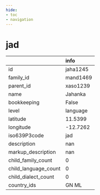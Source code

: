 ```yaml
---
hide:
- toc
- navigation
---
```

# jad
|                      | info     |
|:---------------------|:---------|
| id                   | jaha1245 |
| family_id            | mand1469 |
| parent_id            | xaso1239 |
| name                 | Jahanka  |
| bookkeeping          | False    |
| level                | language |
| latitude             | 11.5399  |
| longitude            | -12.7262 |
| iso639P3code         | jad      |
| description          | nan      |
| markup_description   | nan      |
| child_family_count   | 0        |
| child_language_count | 0        |
| child_dialect_count  | 0        |
| country_ids          | GN ML    |